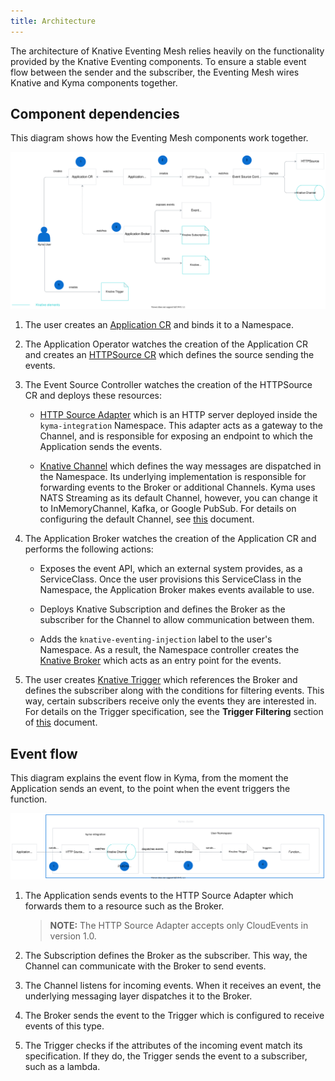 ```yaml
---
title: Architecture
---
```


The architecture of Knative Eventing Mesh relies heavily on the functionality provided by the Knative Eventing components. To ensure a stable event flow between the sender and the subscriber, the Eventing Mesh wires Knative and Kyma components together.

## Component dependencies

This diagram shows how the Eventing Mesh components work together.

![Eventing implementation](./assets/eventing-mesh-implementation.svg)

1. The user creates an [Application CR](https://kyma-project.io/docs/components/application-connector/#custom-resource-application) and binds it to a Namespace. 

2. The Application Operator watches the creation of the Application CR and creates an [HTTPSource CR](#custom-resource-http-source) which defines the source sending the events.

3. The Event Source Controller watches the creation of the HTTPSource CR and deploys these resources:

    * [HTTP Source Adapter](https://github.com/kyma-project/kyma/tree/master/components/event-sources/adapter/http) which is an HTTP server deployed inside the `kyma-integration` Namespace. This adapter acts as a gateway to the Channel, and is responsible for exposing an endpoint to which the Application sends the events. 

    * [Knative Channel](https://knative.dev/docs/eventing/channels/) which defines the way messages are dispatched in the Namespace. Its underlying implementation is responsible for forwarding events to the Broker or additional Channels. Kyma uses NATS Streaming as its default Channel, however, you can change it to InMemoryChannel, Kafka, or Google PubSub. For details on configuring the default Channel, see [this](/components/event-bus/#details-configure-default-knative-channel) document. 

4. The Application Broker watches the creation of the Application CR and performs the following actions:

    * Exposes the event API, which an external system provides, as a ServiceClass. Once the user provisions this ServiceClass in the Namespace, the Application Broker makes events available to use.

    * Deploys Knative Subscription and defines the Broker as the subscriber for the Channel to allow communication between them.

    * Adds the `knative-eventing-injection` label to the user's Namespace. As a result, the Namespace controller creates the [Knative Broker](https://knative.dev/docs/eventing/broker-trigger/) which acts as an entry point for the events. 

   

5. The user creates [Knative Trigger](https://knative.dev/docs/eventing/broker-trigger/) which references the Broker and defines the subscriber along with the conditions for filtering events. This way, certain subscribers receive only the events they are interested in. For details on the Trigger specification, see the **Trigger Filtering** section of [this](https://knative.dev/docs/eventing/broker-trigger/) document.

## Event flow 

This diagram explains the event flow in Kyma, from the moment the Application sends an event, to the point when the event triggers the function.

![Eventing flow](./assets/eventing-mesh-flow.svg)

1. The Application sends events to the HTTP Source Adapter which forwards them to a resource such as the Broker.
   
    >**NOTE:** The HTTP Source Adapter accepts only CloudEvents in version 1.0. 

2. The Subscription defines the Broker as the subscriber. This way, the Channel can communicate with the Broker to send events.

3. The Channel listens for incoming events. When it receives an event, the underlying messaging layer dispatches it to the Broker.

4. The Broker sends the event to the Trigger which is configured to receive events of this type. 

5. The Trigger checks if the attributes of the incoming event match its specification. If they do, the Trigger sends the event to a subscriber, such as a lambda.
